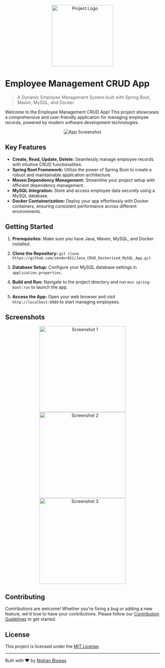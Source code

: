 <div align="center">
  <img src="https://drive.google.com/file/d/1Hjt9oTr0JUhuJIkP6OOHKoMCRtP170EZ/view?usp=sharing.png" alt="Project Logo" width="200">
</div>

# Employee Management CRUD App
> A Dynamic Employee Management System built with Spring Boot, Maven, MySQL, and Docker.

Welcome to the Employee Management CRUD App! This project showcases a comprehensive and user-friendly application for managing employee records, powered by modern software development technologies.

<div align="center">
  <img src="screenshot.png" alt="App Screenshot">
</div>

## Key Features

- **Create, Read, Update, Delete:** Seamlessly manage employee records with intuitive CRUD functionalities.
- **Spring Boot Framework:** Utilize the power of Spring Boot to create a robust and maintainable application architecture.
- **Maven Dependency Management:** Streamline your project setup with efficient dependency management.
- **MySQL Integration:** Store and access employee data securely using a MySQL database.
- **Docker Containerization:** Deploy your app effortlessly with Docker containers, ensuring consistent performance across different environments.

## Getting Started

1. **Prerequisites:** Make sure you have Java, Maven, MySQL, and Docker installed.

2. **Clone the Repository:** `git clone https://github.com/zender651/Java_CRUD_Dockerized_MySQL_App.git`

3. **Database Setup:** Configure your MySQL database settings in `application.properties`.

4. **Build and Run:** Navigate to the project directory and run `mvn spring-boot:run` to launch the app.

5. **Access the App:** Open your web browser and visit `http://localhost:8080` to start managing employees.

## Screenshots

<div align="center">
  <img src="second.png" alt="Screenshot 1" width="280">
  <img src="third.png" alt="Screenshot 2" width="280">
  <img src="fourth.png" alt="Screenshot 3" width="280">
</div>

## Contributing

Contributions are welcome! Whether you're fixing a bug or adding a new feature, we'd love to have your contributions. Please follow our [Contribution Guidelines](CONTRIBUTING.md) to get started.

## License

This project is licensed under the [MIT License](LICENSE).

---

Built with ❤️ by [Nishan Biswas](https://github.com/zender651)
